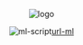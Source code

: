 <div align="center">

![logo](https://github.com/THE-KEGARE/ERPBP/scr/images/logo.png)

![ml-script][img-ml][url-ml]


<!-- Images -->
[img-ml]: <https://img.shields.io/badge/%D1%81%D0%BA%D1%80%D0%B8%D0%BF%D1%82_%D0%B4%D0%BB%D1%8F_moonloader-re?style=for-the-badge&logo=moonrepo&logoColor=white&color=black>

<!-- URLs -->
[url-ml]: <https://www.blast.hk/threads/13305/>